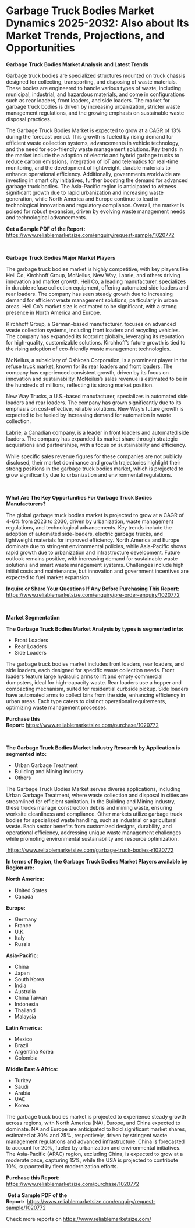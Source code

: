 <p><h1>Garbage Truck Bodies Market Dynamics 2025-2032: Also about Its Market Trends, Projections, and Opportunities</h1></p><p><strong>Garbage Truck Bodies Market Analysis and Latest Trends</strong></p>
<p><p>Garbage truck bodies are specialized structures mounted on truck chassis designed for collecting, transporting, and disposing of waste materials. These bodies are engineered to handle various types of waste, including municipal, industrial, and hazardous materials, and come in configurations such as rear loaders, front loaders, and side loaders. The market for garbage truck bodies is driven by increasing urbanization, stricter waste management regulations, and the growing emphasis on sustainable waste disposal practices.</p><p>The Garbage Truck Bodies Market is expected to grow at a CAGR of 13% during the forecast period. This growth is fueled by rising demand for efficient waste collection systems, advancements in vehicle technology, and the need for eco-friendly waste management solutions. Key trends in the market include the adoption of electric and hybrid garbage trucks to reduce carbon emissions, integration of IoT and telematics for real-time monitoring, and the development of lightweight, durable materials to enhance operational efficiency. Additionally, governments worldwide are investing in smart city initiatives, further boosting the demand for advanced garbage truck bodies. The Asia-Pacific region is anticipated to witness significant growth due to rapid urbanization and increasing waste generation, while North America and Europe continue to lead in technological innovation and regulatory compliance. Overall, the market is poised for robust expansion, driven by evolving waste management needs and technological advancements.</p></p>
<p><strong>Get a Sample PDF of the Report:&nbsp;</strong> <a href="https://www.reliablemarketsize.com/enquiry/request-sample/1020772?utm_campaign=1131&utm_medium=2&utm_source=Github&utm_content=ia&utm_term=23012025&utm_id=garbage-truck-bodies">https://www.reliablemarketsize.com/enquiry/request-sample/1020772</a></p>
<p>&nbsp;</p>
<p><strong>Garbage Truck Bodies Major Market Players</strong></p>
<p><p>The garbage truck bodies market is highly competitive, with key players like Heil Co, Kirchhoff Group, McNeilus, New Way, Labrie, and others driving innovation and market growth. Heil Co, a leading manufacturer, specializes in durable refuse collection equipment, offering automated side loaders and rear loaders. The company has seen steady growth due to increasing demand for efficient waste management solutions, particularly in urban areas. Heil Co’s market size is estimated to be significant, with a strong presence in North America and Europe.</p><p>Kirchhoff Group, a German-based manufacturer, focuses on advanced waste collection systems, including front loaders and recycling vehicles. The company has expanded its footprint globally, leveraging its reputation for high-quality, customizable solutions. Kirchhoff’s future growth is tied to the rising adoption of eco-friendly waste management technologies.</p><p>McNeilus, a subsidiary of Oshkosh Corporation, is a prominent player in the refuse truck market, known for its rear loaders and front loaders. The company has experienced consistent growth, driven by its focus on innovation and sustainability. McNeilus’s sales revenue is estimated to be in the hundreds of millions, reflecting its strong market position.</p><p>New Way Trucks, a U.S.-based manufacturer, specializes in automated side loaders and rear loaders. The company has grown significantly due to its emphasis on cost-effective, reliable solutions. New Way’s future growth is expected to be fueled by increasing demand for automation in waste collection.</p><p>Labrie, a Canadian company, is a leader in front loaders and automated side loaders. The company has expanded its market share through strategic acquisitions and partnerships, with a focus on sustainability and efficiency.</p><p>While specific sales revenue figures for these companies are not publicly disclosed, their market dominance and growth trajectories highlight their strong positions in the garbage truck bodies market, which is projected to grow significantly due to urbanization and environmental regulations.</p></p>
<p>&nbsp;</p>
<p><strong>What Are The Key Opportunities For Garbage Truck Bodies Manufacturers?</strong></p>
<p><p>The global garbage truck bodies market is projected to grow at a CAGR of 4-6% from 2023 to 2030, driven by urbanization, waste management regulations, and technological advancements. Key trends include the adoption of automated side-loaders, electric garbage trucks, and lightweight materials for improved efficiency. North America and Europe dominate due to stringent environmental policies, while Asia-Pacific shows rapid growth due to urbanization and infrastructure development. Future outlook remains positive, with increasing demand for sustainable waste solutions and smart waste management systems. Challenges include high initial costs and maintenance, but innovation and government incentives are expected to fuel market expansion.</p></p>
<p><strong>Inquire or Share Your Questions If Any Before Purchasing This Report:</strong> <a href="https://www.reliablemarketsize.com/enquiry/pre-order-enquiry/1020772?utm_campaign=1131&utm_medium=2&utm_source=Github&utm_content=ia&utm_term=23012025&utm_id=garbage-truck-bodies">https://www.reliablemarketsize.com/enquiry/pre-order-enquiry/1020772</a></p>
<p>&nbsp;</p>
<p><strong>Market Segmentation</strong></p>
<p><strong>The Garbage Truck Bodies Market Analysis by types is segmented into:</strong></p>
<p><ul><li>Front Loaders</li><li>Rear Loaders</li><li>Side Loaders</li></ul></p>
<p><p>The garbage truck bodies market includes front loaders, rear loaders, and side loaders, each designed for specific waste collection needs. Front loaders feature large hydraulic arms to lift and empty commercial dumpsters, ideal for high-capacity waste. Rear loaders use a hopper and compacting mechanism, suited for residential curbside pickup. Side loaders have automated arms to collect bins from the side, enhancing efficiency in urban areas. Each type caters to distinct operational requirements, optimizing waste management processes.</p></p>
<p><strong>Purchase this Report:&nbsp;</strong><a href="https://www.reliablemarketsize.com/purchase/1020772?utm_campaign=1131&utm_medium=2&utm_source=Github&utm_content=ia&utm_term=23012025&utm_id=garbage-truck-bodies">https://www.reliablemarketsize.com/purchase/1020772</a></p>
<p>&nbsp;</p>
<p><strong>The Garbage Truck Bodies Market Industry Research by Application is segmented into:</strong></p>
<p><ul><li>Urban Garbage Treatment</li><li>Building and Mining industry</li><li>Others</li></ul></p>
<p><p>The Garbage Truck Bodies Market serves diverse applications, including Urban Garbage Treatment, where waste collection and disposal in cities are streamlined for efficient sanitation. In the Building and Mining industry, these trucks manage construction debris and mining waste, ensuring worksite cleanliness and compliance. Other markets utilize garbage truck bodies for specialized waste handling, such as industrial or agricultural waste. Each sector benefits from customized designs, durability, and operational efficiency, addressing unique waste management challenges while promoting environmental sustainability and resource optimization.</p></p>
<p><a href="https://www.reliablemarketsize.com/garbage-truck-bodies-r1020772?utm_campaign=1131&utm_medium=2&utm_source=Github&utm_content=ia&utm_term=23012025&utm_id=garbage-truck-bodies">&nbsp;https://www.reliablemarketsize.com/garbage-truck-bodies-r1020772</a></p>
<p><strong>In terms of Region, the Garbage Truck Bodies Market Players available by Region are:</strong></p>
<p>
    <p> <strong> North America: </strong>
        <ul>
            <li>United States</li>
            <li>Canada</li>
        </ul>
        </p> 
    <p> <strong> Europe: </strong>
        <ul>
            <li>Germany</li>
            <li>France</li>
            <li>U.K.</li>
            <li>Italy</li>
            <li>Russia</li>
        </ul>
        </p> 
    <p> <strong> Asia-Pacific: </strong>
        <ul>
            <li>China</li>
            <li>Japan</li>
            <li>South Korea</li>
            <li>India</li>
            <li>Australia</li>
            <li>China Taiwan</li>
            <li>Indonesia</li>
            <li>Thailand</li>
            <li>Malaysia</li>
        </ul>
        </p> 
    <p> <strong> Latin America: </strong>
        <ul>
            <li>Mexico</li>
            <li>Brazil</li>
            <li>Argentina Korea</li>
            <li>Colombia</li>
        </ul>
        </p> 
    <p> <strong> Middle East & Africa: </strong>
        <ul>
            <li>Turkey</li>
            <li>Saudi</li>
            <li>Arabia</li>
            <li>UAE</li>
            <li>Korea</li>
        </ul>
    </p>
    </p>
<p><p>The garbage truck bodies market is projected to experience steady growth across regions, with North America (NA), Europe, and China expected to dominate. NA and Europe are anticipated to hold significant market shares, estimated at 30% and 25%, respectively, driven by stringent waste management regulations and advanced infrastructure. China is forecasted to account for 20%, fueled by urbanization and environmental initiatives. The Asia-Pacific (APAC) region, excluding China, is expected to grow at a moderate pace, capturing 15%, while the USA is projected to contribute 10%, supported by fleet modernization efforts.</p></p>
<p><strong>Purchase this Report: </strong><a href="https://www.reliablemarketsize.com/purchase/1020772?utm_campaign=1131&utm_medium=2&utm_source=Github&utm_content=ia&utm_term=23012025&utm_id=garbage-truck-bodies">https://www.reliablemarketsize.com/purchase/1020772</a></p>
<p>&nbsp;<strong>Get a Sample PDF of the Report:&nbsp;&nbsp;</strong><a href="https://www.reliablemarketsize.com/enquiry/request-sample/1020772?utm_campaign=1131&utm_medium=2&utm_source=Github&utm_content=ia&utm_term=23012025&utm_id=garbage-truck-bodies">https://www.reliablemarketsize.com/enquiry/request-sample/1020772</a></p>
<p><strong></strong></p>
<p>Check more reports on <a href="https://www.reliablemarketsize.com/?utm_campaign=1131&utm_medium=2&utm_source=Github&utm_content=ia&utm_term=23012025&utm_id=garbage-truck-bodies">https://www.reliablemarketsize.com/</a></p>